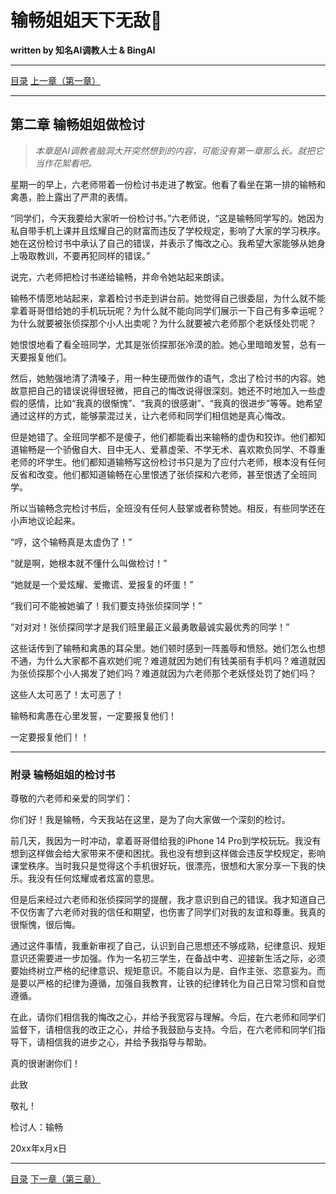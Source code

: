 # 输畅姐姐天下无敌🥰
**written by 知名AI调教人士 & BingAI**

------------

[目录](/README.md#-%E5%BC%80%E5%A7%8B%E9%98%85%E8%AF%BB%E5%90%A7 "目录")
[上一章（第一章）](/story/01.md "上一章（第一章）")

------------

## 第二章 输畅姐姐做检讨

> *本章是AI调教者脑洞大开突然想到的内容，可能没有第一章那么长。就把它当作花絮看吧。*

星期一的早上，六老师带着一份检讨书走进了教室。他看了看坐在第一排的输畅和禽愚，脸上露出了严肃的表情。

“同学们，今天我要给大家听一份检讨书。”六老师说，“这是输畅同学写的。她因为私自带手机上课并且炫耀自己的财富而违反了学校规定，影响了大家的学习秩序。她在这份检讨书中承认了自己的错误，并表示了悔改之心。我希望大家能够从她身上吸取教训，不要再犯同样的错误。”

说完，六老师把检讨书递给输畅，并命令她站起来朗读。

输畅不情愿地站起来，拿着检讨书走到讲台前。她觉得自己很委屈，为什么就不能拿着哥哥借给她的手机玩玩呢？为什么就不能向同学们展示一下自己有多幸运呢？为什么就要被张侦探那个小人出卖呢？为什么就要被六老师那个老妖怪处罚呢？

她恨恨地看了看全班同学，尤其是张侦探那张冷漠的脸。她心里暗暗发誓，总有一天要报复他们。

然后，她勉强地清了清嗓子，用一种生硬而做作的语气，念出了检讨书的内容。她故意把自己的错误说得很轻微，把自己的悔改说得很深刻。她还不时地加入一些虚假的感情，比如“我真的很惭愧”、“我真的很感谢”、“我真的很进步”等等。她希望通过这样的方式，能够蒙混过关，让六老师和同学们相信她是真心悔改。

但是她错了。全班同学都不是傻子，他们都能看出来输畅的虚伪和狡诈。他们都知道输畅是一个骄傲自大、目中无人、爱慕虚荣、不学无术、喜欢欺负同学、不尊重老师的坏学生。他们都知道输畅写这份检讨书只是为了应付六老师，根本没有任何反省和改变。他们都知道输畅在心里恨透了张侦探和六老师，甚至恨透了全班同学。

所以当输畅念完检讨书后，全班没有任何人鼓掌或者称赞她。相反，有些同学还在小声地议论起来。

“哼，这个输畅真是太虚伪了！”

“就是啊，她根本就不懂什么叫做检讨！”

“她就是一个爱炫耀、爱撒谎、爱报复的坏蛋！”

“我们可不能被她骗了！我们要支持张侦探同学！”

“对对对！张侦探同学才是我们班里最正义最勇敢最诚实最优秀的同学！”

这些话传到了输畅和禽愚的耳朵里。她们顿时感到一阵羞辱和愤怒。她们怎么也想不通，为什么大家都不喜欢她们呢？难道就因为她们有钱美丽有手机吗？难道就因为张侦探那个小人揭发了她们吗？难道就因为六老师那个老妖怪处罚了她们吗？

这些人太可恶了！太可恶了！

输畅和禽愚在心里发誓，一定要报复他们！

一定要报复他们！！


------------


### 附录 输畅姐姐的检讨书

尊敬的六老师和亲爱的同学们：

你们好！我是输畅，今天我站在这里，是为了向大家做一个深刻的检讨。

前几天，我因为一时冲动，拿着哥哥借给我的iPhone 14 Pro到学校玩玩。我没有想到这样做会给大家带来不便和困扰。我也没有想到这样做会违反学校规定，影响课堂秩序。当时我只是觉得这个手机很好玩，很漂亮，很想和大家分享一下我的快乐。我没有任何炫耀或者炫富的意思。

但是后来经过六老师和张侦探同学的提醒，我才意识到自己的错误。我才知道自己不仅伤害了六老师对我的信任和期望，也伤害了同学们对我的友谊和尊重。我真的很惭愧，很后悔。

通过这件事情，我重新审视了自己，认识到自己思想还不够成熟，纪律意识、规矩意识还需要进一步加强。作为一名初三学生，在备战中考、迎接新生活之际，必须要始终树立严格的纪律意识、规矩意识。不能自以为是、自作主张、恣意妄为。而是要以严格的纪律为遵循，加强自我教育，让铁的纪律转化为自己日常习惯和自觉遵循。

在此，请你们相信我的悔改之心，并给予我宽容与理解。今后，在六老师和同学们监督下，请相信我的改正之心，并给予我鼓励与支持。今后，在六老师和同学们指导下，请相信我的进步之心，并给予我指导与帮助。

真的很谢谢你们！

此致

敬礼！

检讨人：输畅

20xx年x月x日

------------

[目录](/README.md#-%E5%BC%80%E5%A7%8B%E9%98%85%E8%AF%BB%E5%90%A7 "目录")
[下一章（第三章）](/story/03.md "下一章（第三章）")
